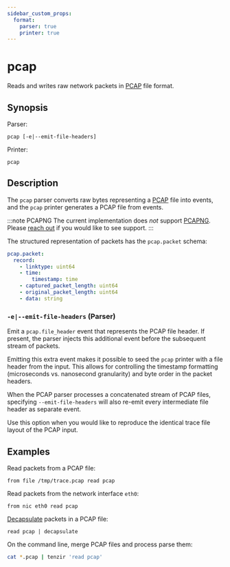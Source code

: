 ```yaml
---
sidebar_custom_props:
  format:
    parser: true
    printer: true
---
```


# pcap

Reads and writes raw network packets in [PCAP][pcap-rfc] file format.

[pcap-rfc]: https://datatracker.ietf.org/doc/id/draft-gharris-opsawg-pcap-00.html

## Synopsis

Parser:

```
pcap [-e|--emit-file-headers]
```

Printer:

```
pcap
```

## Description

The `pcap` parser converts raw bytes representing a [PCAP][pcap-rfc] file into
events, and the `pcap` printer generates a PCAP file from events.

[pcapng-rfc]: https://www.ietf.org/archive/id/draft-tuexen-opsawg-pcapng-05.html

:::note PCAPNG
The current implementation does *not* support [PCAPNG][pcapng-rfc]. Please
[reach out](/discord) if you would like to see support.
:::

The structured representation of packets has the `pcap.packet` schema:

```yaml
pcap.packet:
  record:
    - linktype: uint64
    - time:
        timestamp: time
    - captured_packet_length: uint64
    - original_packet_length: uint64
    - data: string
```

### `-e|--emit-file-headers` (Parser)

Emit a `pcap.file_header` event that represents the PCAP file header. If
present, the parser injects this additional event before the subsequent stream
of packets.

Emitting this extra event makes it possible to seed the `pcap` printer with a
file header from the input. This allows for controlling the timestamp formatting
(microseconds vs. nanosecond granularity) and byte order in the packet headers.

When the PCAP parser processes a concatenated stream of PCAP files, specifying
`--emit-file-headers` will also re-emit every intermediate file header as
separate event.

Use this option when you would like to reproduce the identical trace file layout
of the PCAP input.

## Examples

Read packets from a PCAP file:

```
from file /tmp/trace.pcap read pcap
```

Read packets from the network interface `eth0`:

```
from nic eth0 read pcap
```

[Decapsulate](../operators/decapsulate.md) packets in a PCAP
file:

```
read pcap | decapsulate
```

On the command line, merge PCAP files and process parse them:

```bash
cat *.pcap | tenzir 'read pcap'
```
